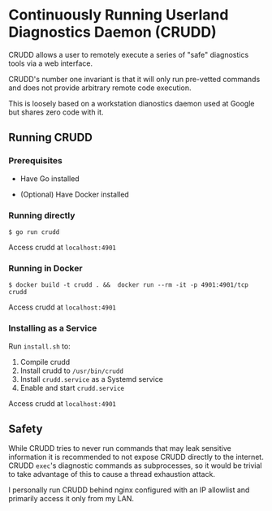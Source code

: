 # Continuously Running Userland Diagnostics Daemon (CRUDD)

CRUDD allows a user to remotely execute a series of "safe" diagnostics tools via a web interface.

CRUDD's number one invariant is that it will only run pre-vetted commands and does not provide arbitrary remote code execution.

This is loosely based on a workstation dianostics daemon used at Google but shares zero code with it.

## Running CRUDD
### Prerequisites

 - Have Go installed

 - (Optional) Have Docker installed

### Running directly

`$ go run crudd`

Access crudd at `localhost:4901`

### Running in Docker

`$ docker build -t crudd . &&  docker run --rm -it -p 4901:4901/tcp crudd`

Access crudd at `localhost:4901`

### Installing as a Service

Run `install.sh` to:

1) Compile crudd
1) Install crudd to `/usr/bin/crudd`
1) Install `crudd.service` as a Systemd service
1) Enable and start `crudd.service`

Access crudd at `localhost:4901`

## Safety

While CRUDD tries to never run commands that may leak sensitive information it is recommended to not expose CRUDD directly to the internet. CRUDD `exec`'s diagnostic commands as subprocesses, so it would be trivial to take advantage of this to cause a thread exhaustion attack.

I personally run CRUDD behind nginx configured with an IP allowlist and primarily access it only from my LAN.